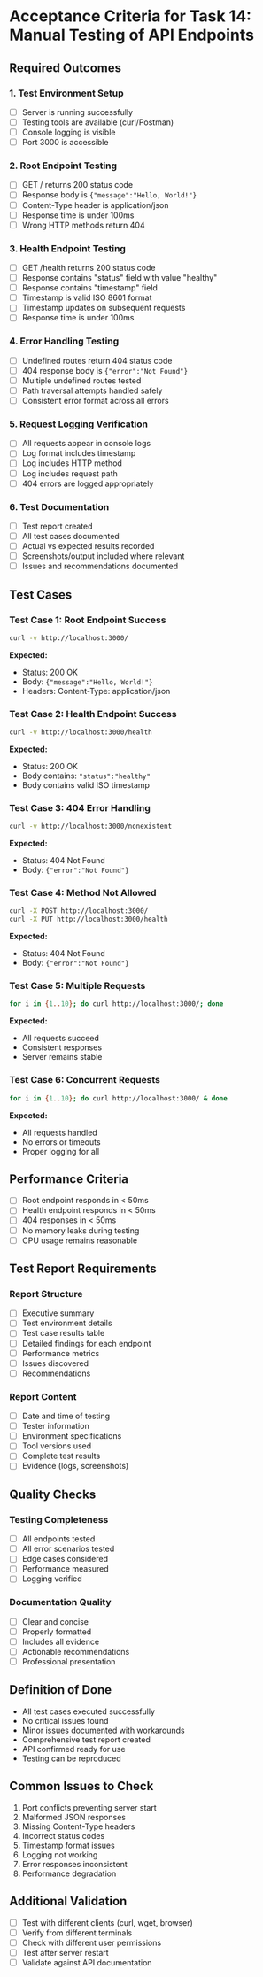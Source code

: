 # Acceptance Criteria for Task 14: Manual Testing of API Endpoints

## Required Outcomes

### 1. Test Environment Setup
- [ ] Server is running successfully
- [ ] Testing tools are available (curl/Postman)
- [ ] Console logging is visible
- [ ] Port 3000 is accessible

### 2. Root Endpoint Testing
- [ ] GET / returns 200 status code
- [ ] Response body is `{"message":"Hello, World!"}`
- [ ] Content-Type header is application/json
- [ ] Response time is under 100ms
- [ ] Wrong HTTP methods return 404

### 3. Health Endpoint Testing
- [ ] GET /health returns 200 status code
- [ ] Response contains "status" field with value "healthy"
- [ ] Response contains "timestamp" field
- [ ] Timestamp is valid ISO 8601 format
- [ ] Timestamp updates on subsequent requests
- [ ] Response time is under 100ms

### 4. Error Handling Testing
- [ ] Undefined routes return 404 status code
- [ ] 404 response body is `{"error":"Not Found"}`
- [ ] Multiple undefined routes tested
- [ ] Path traversal attempts handled safely
- [ ] Consistent error format across all errors

### 5. Request Logging Verification
- [ ] All requests appear in console logs
- [ ] Log format includes timestamp
- [ ] Log includes HTTP method
- [ ] Log includes request path
- [ ] 404 errors are logged appropriately

### 6. Test Documentation
- [ ] Test report created
- [ ] All test cases documented
- [ ] Actual vs expected results recorded
- [ ] Screenshots/output included where relevant
- [ ] Issues and recommendations documented

## Test Cases

### Test Case 1: Root Endpoint Success
```bash
curl -v http://localhost:3000/
```
**Expected:**
- Status: 200 OK
- Body: `{"message":"Hello, World!"}`
- Headers: Content-Type: application/json

### Test Case 2: Health Endpoint Success
```bash
curl -v http://localhost:3000/health
```
**Expected:**
- Status: 200 OK
- Body contains: `"status":"healthy"`
- Body contains valid ISO timestamp

### Test Case 3: 404 Error Handling
```bash
curl -v http://localhost:3000/nonexistent
```
**Expected:**
- Status: 404 Not Found
- Body: `{"error":"Not Found"}`

### Test Case 4: Method Not Allowed
```bash
curl -X POST http://localhost:3000/
curl -X PUT http://localhost:3000/health
```
**Expected:**
- Status: 404 Not Found
- Body: `{"error":"Not Found"}`

### Test Case 5: Multiple Requests
```bash
for i in {1..10}; do curl http://localhost:3000/; done
```
**Expected:**
- All requests succeed
- Consistent responses
- Server remains stable

### Test Case 6: Concurrent Requests
```bash
for i in {1..10}; do curl http://localhost:3000/ & done
```
**Expected:**
- All requests handled
- No errors or timeouts
- Proper logging for all

## Performance Criteria
- [ ] Root endpoint responds in < 50ms
- [ ] Health endpoint responds in < 50ms
- [ ] 404 responses in < 50ms
- [ ] No memory leaks during testing
- [ ] CPU usage remains reasonable

## Test Report Requirements

### Report Structure
- [ ] Executive summary
- [ ] Test environment details
- [ ] Test case results table
- [ ] Detailed findings for each endpoint
- [ ] Performance metrics
- [ ] Issues discovered
- [ ] Recommendations

### Report Content
- [ ] Date and time of testing
- [ ] Tester information
- [ ] Environment specifications
- [ ] Tool versions used
- [ ] Complete test results
- [ ] Evidence (logs, screenshots)

## Quality Checks

### Testing Completeness
- [ ] All endpoints tested
- [ ] All error scenarios tested
- [ ] Edge cases considered
- [ ] Performance measured
- [ ] Logging verified

### Documentation Quality
- [ ] Clear and concise
- [ ] Properly formatted
- [ ] Includes all evidence
- [ ] Actionable recommendations
- [ ] Professional presentation

## Definition of Done
- All test cases executed successfully
- No critical issues found
- Minor issues documented with workarounds
- Comprehensive test report created
- API confirmed ready for use
- Testing can be reproduced

## Common Issues to Check
1. Port conflicts preventing server start
2. Malformed JSON responses
3. Missing Content-Type headers
4. Incorrect status codes
5. Timestamp format issues
6. Logging not working
7. Error responses inconsistent
8. Performance degradation

## Additional Validation
- [ ] Test with different clients (curl, wget, browser)
- [ ] Verify from different terminals
- [ ] Check with different user permissions
- [ ] Test after server restart
- [ ] Validate against API documentation